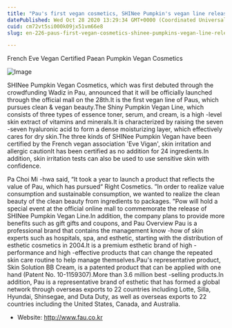 ```yaml
---
title: "Pau's first vegan cosmetics, SHINee Pumpkin's vegan line release"
datePublished: Wed Oct 28 2020 13:29:34 GMT+0000 (Coordinated Universal Time)
cuid: cm72vt5si000k09jx51vm66e8
slug: en-226-paus-first-vegan-cosmetics-shinee-pumpkins-vegan-line-release

---
```



French Eve Vegan Certified Paean Pumpkin Vegan Cosmetics

![Image](https://cdn.hashnode.com/res/hashnode/image/upload/v1739423444566/615f85ee-8d38-48dd-a53f-3c2579d6485d.jpeg)

SHINee Pumpkin Vegan Cosmetics, which was first debuted through the crowdfunding Wadiz in Pau, announced that it will be officially launched through the official mall on the 28th.It is the first vegan line of Paus, which pursues clean & vegan beauty.The Shiny Pumpkin Vegan Line, which consists of three types of essence toner, serum, and cream, is a high -level skin extract of vitamins and minerals.It is characterized by raising the seven -seven hyaluronic acid to form a dense moisturizing layer, which effectively cares for dry skin.The three kinds of SHINee Pumpkin Vegan have been certified by the French vegan association 'Eve Vigan', skin irritation and allergic cautionIt has been certified as no addition for 24 ingredients.In addition, skin irritation tests can also be used to use sensitive skin with confidence.

Pa Choi Mi -hwa said, “It took a year to launch a product that reflects the value of Pau, which has pursued“ Right Cosmetics. ”In order to realize value consumption and sustainable consumption, we wanted to realize the clean beauty of the clean beauty from ingredients to packages. ”Pow will hold a special event at the official online mall to commemorate the release of SHINee Pumpkin Vegan Line.In addition, the company plans to provide more benefits such as gift gifts and coupons, and Pau Overview Pau is a professional brand that contains the management know -how of skin experts such as hospitals, spa, and esthetic, starting with the distribution of esthetic cosmetics in 2004.It is a premium esthetic brand of high -performance and high -effective products that can change the repeated skin care routine to help manage themselves.Pau's representative product, Skin Solution BB Cream, is a patented product that can be applied with one hand (Patent No. 10-1159307).More than 3.6 million best -selling products.In addition, Pau is a representative brand of esthetic that has formed a global network through overseas exports to 22 countries including Lotte, Silla, Hyundai, Shinsegae, and Duta Duty, as well as overseas exports to 22 countries including the United States, Canada, and Australia.

- Website: http://www.fau.co.kr